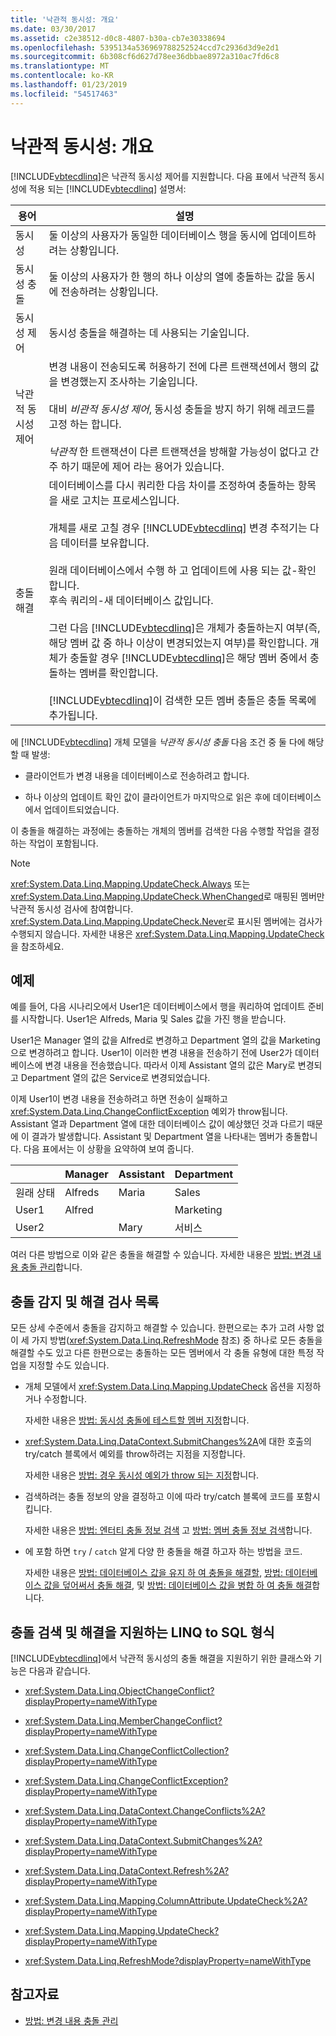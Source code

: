 ```yaml
---
title: '낙관적 동시성: 개요'
ms.date: 03/30/2017
ms.assetid: c2e38512-d0c8-4807-b30a-cb7e30338694
ms.openlocfilehash: 5395134a536969788252524ccd7c2936d3d9e2d1
ms.sourcegitcommit: 6b308cf6d627d78ee36dbbae8972a310ac7fd6c8
ms.translationtype: MT
ms.contentlocale: ko-KR
ms.lasthandoff: 01/23/2019
ms.locfileid: "54517463"
---
```

# <a name="optimistic-concurrency-overview"></a>낙관적 동시성: 개요
[!INCLUDE[vbtecdlinq](../../../../../../includes/vbtecdlinq-md.md)]은 낙관적 동시성 제어를 지원합니다. 다음 표에서 낙관적 동시성에 적용 되는 [!INCLUDE[vbtecdlinq](../../../../../../includes/vbtecdlinq-md.md)] 설명서:  
  
|용어|설명|  
|-----------|-----------------|  
|동시성|둘 이상의 사용자가 동일한 데이터베이스 행을 동시에 업데이트하려는 상황입니다.|  
|동시성 충돌|둘 이상의 사용자가 한 행의 하나 이상의 열에 충돌하는 값을 동시에 전송하려는 상황입니다.|  
|동시성 제어|동시성 충돌을 해결하는 데 사용되는 기술입니다.|  
|낙관적 동시성 제어|변경 내용이 전송되도록 허용하기 전에 다른 트랜잭션에서 행의 값을 변경했는지 조사하는 기술입니다.<br /><br /> 대비 *비관적 동시성 제어*, 동시성 충돌을 방지 하기 위해 레코드를 고정 하는 합니다.<br /><br /> *낙관적* 한 트랜잭션이 다른 트랜잭션을 방해할 가능성이 없다고 간주 하기 때문에 제어 라는 용어가 있습니다.|  
|충돌 해결|데이터베이스를 다시 쿼리한 다음 차이를 조정하여 충돌하는 항목을 새로 고치는 프로세스입니다.<br /><br /> 개체를 새로 고칠 경우 [!INCLUDE[vbtecdlinq](../../../../../../includes/vbtecdlinq-md.md)] 변경 추적기는 다음 데이터를 보유합니다.<br /><br /> 원래 데이터베이스에서 수행 하 고 업데이트에 사용 되는 값-확인 합니다.<br />후속 쿼리의-새 데이터베이스 값입니다.<br /><br /> 그런 다음 [!INCLUDE[vbtecdlinq](../../../../../../includes/vbtecdlinq-md.md)]은 개체가 충돌하는지 여부(즉, 해당 멤버 값 중 하나 이상이 변경되었는지 여부)를 확인합니다. 개체가 충돌할 경우 [!INCLUDE[vbtecdlinq](../../../../../../includes/vbtecdlinq-md.md)]은 해당 멤버 중에서 충돌하는 멤버를 확인합니다.<br /><br /> [!INCLUDE[vbtecdlinq](../../../../../../includes/vbtecdlinq-md.md)]이 검색한 모든 멤버 충돌은 충돌 목록에 추가됩니다.|  
  
 에 [!INCLUDE[vbtecdlinq](../../../../../../includes/vbtecdlinq-md.md)] 개체 모델을 *낙관적 동시성 충돌* 다음 조건 중 둘 다에 해당할 때 발생:  
  
-   클라이언트가 변경 내용을 데이터베이스로 전송하려고 합니다.  
  
-   하나 이상의 업데이트 확인 값이 클라이언트가 마지막으로 읽은 후에 데이터베이스에서 업데이트되었습니다.  
  
 이 충돌을 해결하는 과정에는 충돌하는 개체의 멤버를 검색한 다음 수행할 작업을 결정하는 작업이 포함됩니다.  
  
> [!NOTE]
>  <xref:System.Data.Linq.Mapping.UpdateCheck.Always> 또는 <xref:System.Data.Linq.Mapping.UpdateCheck.WhenChanged>로 매핑된 멤버만 낙관적 동시성 검사에 참여합니다. <xref:System.Data.Linq.Mapping.UpdateCheck.Never>로 표시된 멤버에는 검사가 수행되지 않습니다. 자세한 내용은 <xref:System.Data.Linq.Mapping.UpdateCheck>을 참조하세요.  
  
## <a name="example"></a>예제  
 예를 들어, 다음 시나리오에서 User1은 데이터베이스에서 행을 쿼리하여 업데이트 준비를 시작합니다. User1은 Alfreds, Maria 및 Sales 값을 가진 행을 받습니다.  
  
 User1은 Manager 열의 값을 Alfred로 변경하고 Department 열의 값을 Marketing으로 변경하려고 합니다. User1이 이러한 변경 내용을 전송하기 전에 User2가 데이터베이스에 변경 내용을 전송했습니다. 따라서 이제 Assistant 열의 값은 Mary로 변경되고 Department 열의 값은 Service로 변경되었습니다.  
  
 이제 User1이 변경 내용을 전송하려고 하면 전송이 실패하고 <xref:System.Data.Linq.ChangeConflictException> 예외가 throw됩니다. Assistant 열과 Department 열에 대한 데이터베이스 값이 예상했던 것과 다르기 때문에 이 결과가 발생합니다. Assistant 및 Department 열을 나타내는 멤버가 충돌합니다. 다음 표에서는 이 상황을 요약하여 보여 줍니다.  
  
||Manager|Assistant|Department|  
|------|-------------|---------------|----------------|  
|원래 상태|Alfreds|Maria|Sales|  
|User1|Alfred||Marketing|  
|User2||Mary|서비스|  
  
 여러 다른 방법으로 이와 같은 충돌을 해결할 수 있습니다. 자세한 내용은 [방법: 변경 내용 충돌 관리](../../../../../../docs/framework/data/adonet/sql/linq/how-to-manage-change-conflicts.md)합니다.  
  
## <a name="conflict-detection-and-resolution-checklist"></a>충돌 감지 및 해결 검사 목록  
 모든 상세 수준에서 충돌을 감지하고 해결할 수 있습니다. 한편으로는 추가 고려 사항 없이 세 가지 방법(<xref:System.Data.Linq.RefreshMode> 참조) 중 하나로 모든 충돌을 해결할 수도 있고 다른 한편으로는 충돌하는 모든 멤버에서 각 충돌 유형에 대한 특정 작업을 지정할 수도 있습니다.  
  
-   개체 모델에서 <xref:System.Data.Linq.Mapping.UpdateCheck> 옵션을 지정하거나 수정합니다.  
  
     자세한 내용은 [방법: 동시성 충돌에 테스트할 멤버 지정](../../../../../../docs/framework/data/adonet/sql/linq/how-to-specify-which-members-are-tested-for-concurrency-conflicts.md)합니다.  
  
-   <xref:System.Data.Linq.DataContext.SubmitChanges%2A>에 대한 호출의 try/catch 블록에서 예외를 throw하려는 지점을 지정합니다.  
  
     자세한 내용은 [방법: 경우 동시성 예외가 throw 되는 지정](../../../../../../docs/framework/data/adonet/sql/linq/how-to-specify-when-concurrency-exceptions-are-thrown.md)합니다.  
  
-   검색하려는 충돌 정보의 양을 결정하고 이에 따라 try/catch 블록에 코드를 포함시킵니다.  
  
     자세한 내용은 [방법: 엔터티 충돌 정보 검색](../../../../../../docs/framework/data/adonet/sql/linq/how-to-retrieve-entity-conflict-information.md) 고 [방법: 멤버 충돌 정보 검색](../../../../../../docs/framework/data/adonet/sql/linq/how-to-retrieve-member-conflict-information.md)합니다.  
  
-   에 포함 하면 `try` / `catch` 알게 다양 한 충돌을 해결 하고자 하는 방법을 코드.  
  
     자세한 내용은 [방법: 데이터베이스 값을 유지 하 여 충돌을 해결할](../../../../../../docs/framework/data/adonet/sql/linq/how-to-resolve-conflicts-by-retaining-database-values.md), [방법: 데이터베이스 값을 덮어써서 충돌 해결](../../../../../../docs/framework/data/adonet/sql/linq/how-to-resolve-conflicts-by-overwriting-database-values.md), 및 [방법: 데이터베이스 값을 병합 하 여 충돌 해결](../../../../../../docs/framework/data/adonet/sql/linq/how-to-resolve-conflicts-by-merging-with-database-values.md)합니다.  
  
## <a name="linq-to-sql-types-that-support-conflict-discovery-and-resolution"></a>충돌 검색 및 해결을 지원하는 LINQ to SQL 형식  
 [!INCLUDE[vbtecdlinq](../../../../../../includes/vbtecdlinq-md.md)]에서 낙관적 동시성의 충돌 해결을 지원하기 위한 클래스와 기능은 다음과 같습니다.  
  
-   <xref:System.Data.Linq.ObjectChangeConflict?displayProperty=nameWithType>  
  
-   <xref:System.Data.Linq.MemberChangeConflict?displayProperty=nameWithType>  
  
-   <xref:System.Data.Linq.ChangeConflictCollection?displayProperty=nameWithType>  
  
-   <xref:System.Data.Linq.ChangeConflictException?displayProperty=nameWithType>  
  
-   <xref:System.Data.Linq.DataContext.ChangeConflicts%2A?displayProperty=nameWithType>  
  
-   <xref:System.Data.Linq.DataContext.SubmitChanges%2A?displayProperty=nameWithType>  
  
-   <xref:System.Data.Linq.DataContext.Refresh%2A?displayProperty=nameWithType>  
  
-   <xref:System.Data.Linq.Mapping.ColumnAttribute.UpdateCheck%2A?displayProperty=nameWithType>  
  
-   <xref:System.Data.Linq.Mapping.UpdateCheck?displayProperty=nameWithType>  
  
-   <xref:System.Data.Linq.RefreshMode?displayProperty=nameWithType>  
  
## <a name="see-also"></a>참고자료
- [방법: 변경 내용 충돌 관리](../../../../../../docs/framework/data/adonet/sql/linq/how-to-manage-change-conflicts.md)

